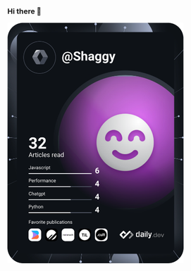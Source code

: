 ### Hi there 👋

<a href="https://app.daily.dev/pawan-bansari-agile"><img src="https://github.com/pawan-bansari-agile/pawan-bansari-agile/blob/master/devcard.svg" width="400" alt=""/></a>


<!--
**pawan-bansari-agile/pawan-bansari-agile** is a ✨ _special_ ✨ repository because its `README.md` (this file) appears on your GitHub profile.

Here are some ideas to get you started:

- 🔭 I’m currently working on ...
- 🌱 I’m currently learning ...
- 👯 I’m looking to collaborate on ...
- 🤔 I’m looking for help with ...
- 💬 Ask me about ...
- 📫 How to reach me: ...
- 😄 Pronouns: ...
- ⚡ Fun fact: ...
-->
